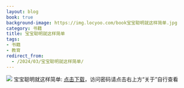 ```yaml
---
layout: blog
book: true
background-image: https://img.locyoo.com/book宝宝聪明就这样简单.jpg
category: 书籍
title: 宝宝聪明就这样简单
tags:
- 书籍
- 教育
redirect_from:
  - /2024/03/宝宝聪明就这样简单/
---
```

![](https://img.locyoo.com/book宝宝聪明就这样简单.jpg)
宝宝聪明就这样简单: <a name = "ref1" href="https://url18.ctfile.com/f/50983618-1269964826-9b6e88?p=3619">点击下载</a>，访问密码请点击右上方“关于”自行查看